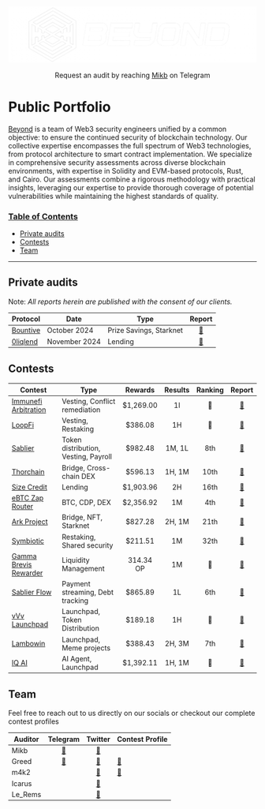 ![beyond](img/beyond.png)

<p align="center">
  Request an audit by reaching <a href="https://t.me/xMikb"> Mikb</a> on Telegram
</p>

<h1 class="center" style=""> Public Portfolio </h1>

[Beyond](https://beyondaudit.xyz/) is a team of Web3 security engineers unified by a common objective: to ensure the continued security of blockchain technology. Our collective expertise encompasses the full spectrum of Web3 technologies, from protocol architecture to smart contract implementation. We specialize in comprehensive security assessments across diverse blockchain environments, with expertise in Solidity and EVM-based protocols, Rust, and Cairo. Our assessments combine a rigorous methodology with practical insights, leveraging our expertise to provide thorough coverage of potential vulnerabilities while maintaining the highest standards of quality.

<h3><ins>Table of Contents</ins></h3>

- [Private audits](#private-audits)
- [Contests](#contests)
- [Team](#team)

<hr>

## Private audits
Note: *All reports herein are published with the consent of our clients.*

| Protocol | Date | Type | Report  |
|----------|------|------|:-------:|
| [Bountive](https://www.bountive.fi/) |October 2024 | Prize Savings, Starknet | [📄](audits/Bountive_security_review_v2_3.pdf) |
| [0liqlend](https://www.0liqlend.com/) |November 2024 | Lending | [📄](audits/0liqlend_Security_Review_v2.pdf) |

## Contests

|Contest|    Type   |   Rewards   | Results | Ranking | Report |
--------|-----------|:-----------:|:-------:|:-------:|:------:|
|[Immunefi Arbitration](https://immunefi.com/audit-competition/immunefiarbitration-boost/leaderboard/)| Vesting, Conflict remediation | $1,269.00 | 1I | 🥉 |[💾](contests/2024_03-Immunefi_Arbitration.md)|
|[LoopFi](https://code4rena.com/audits/2024-05-loopfi)| Vesting, Restaking | $386.08 | 1H | 🥉 |[💾](contests/2024_05-LoopFi.md)|
|[Sablier](https://codehawks.cyfrin.io/c/2024-05-Sablier/results?lt=contest&page=1&sc=reward&sj=reward&t=leaderboard)| Token distribution, Vesting, Payroll | $982.48 | 1M, 1L | 8th |[💾](contests/2024_05-Sablier.md)|
|[Thorchain](https://code4rena.com/audits/2024-06-thorchain)| Bridge, Cross-chain DEX | $596.13 | 1H, 1M |10th|[💾](contests/2024_06-Thorchain.md)|
|[Size Credit](https://code4rena.com/audits/2024-06-size)| Lending | $1,903.96 | 2H | 16th |[💾](contests/2024_06-Size_Credit.md)|
|[eBTC Zap Router](https://code4rena.com/audits/2024-06-ebtc-zap-router)| BTC, CDP, DEX | $2,356.92 | 1M | 4th |[💾](contests/2024_06-eBTC.md)|
|[Ark Project](https://codehawks.cyfrin.io/c/2024-07-ark-project/results?lt=contest&page=1&sc=reward&sj=reward&t=leaderboard)| Bridge, NFT, Starknet | $827.28 | 2H, 1M | 21th |[💾](contests/2024_07-Ark_Project.md)|
|[Symbiotic](https://cantina.xyz/competitions/8bab566e-a6d4-4c1b-9f28-71a94bfd1da2)| Restaking, Shared security | $211.51 | 1M | 32th |[💾](contests/2024_09-Symbiotic.md)|
|[Gamma Brevis Rewarder](https://audits.sherlock.xyz/contests/496)| Liquidity Management | 314.34 OP | 1M | 🥈 |[💾](contests/2024_10-Gamma_Brevis_Rewarder.md)|
|[Sablier Flow](https://codehawks.cyfrin.io/c/2024-10-sablier/results?lt=contest&page=1&sc=reward&sj=reward&t=leaderboard)| Payment streaming, Debt tracking | $865.89 | 1L | 6th |[💾](contests/2024_10-Sablier.md)|
|[vVv Launchpad](https://audits.sherlock.xyz/contests/647)| Launchpad, Token Distribution | $189.18 | 1H | 🥇 |[💾](contests/2024_11-vVv_Launchpad.md)|
|[Lambowin](https://code4rena.com/audits/2024-12-lambowin)| Launchpad, Meme projects | $388.43 | 2H, 3M | 7th |[💾](contests/2024_12-Lambowin.md)|
|[IQ AI](https://code4rena.com/audits/2025-01-iq-ai)| AI Agent, Launchpad | $1,392.11 | 1H, 1M | 🥉 |[💾](contests/2025_01-IQ_AI.md)|

## Team

Feel free to reach out to us directly on our socials or checkout our complete contest profiles

|Auditor |  Telegram  | Twitter | Contest Profile |
---------|:----------:|:-------:|-----------------|
|Mikb    | [📩](https://t.me/xMikb) | [📱](https://twitter.com/xmikb) |  |
|Greed   | [📩](https://t.me/zeroXgreed) | [📱](https://twitter.com/0xGreed_) | [👾](https://audits.sherlock.xyz/watson/Greed) |
|m4k2    |  | [📱](https://twitter.com/m4k2_0x) | [👾](https://audits.sherlock.xyz/watson/m4k2) |
|Icarus  |  | [📱](https://twitter.com/Icarus_xB) |  |
|Le_Rems |  | [📱](https://twitter.com/0xLe_Rems) |  |
